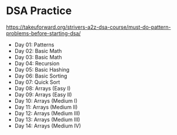 # DSA Practice

https://takeuforward.org/strivers-a2z-dsa-course/must-do-pattern-problems-before-starting-dsa/

- Day 01: Patterns
- Day 02: Basic Math
- Day 03: Basic Math
- Day 04: Recursion
- Day 05: Basic Hashing
- Day 06: Basic Sorting
- Day 07: Quick Sort
- Day 08: Arrays (Easy I)
- Day 09: Arrays (Easy II)
- Day 10: Arrays (Medium I)
- Day 11: Arrays (Medium II)
- Day 12: Arrays (Medium III)
- Day 13: Arrays (Medium III)
- Day 14: Arrays (Medium IV)
